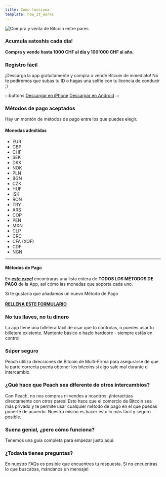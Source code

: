 ```yaml
---
title: Cómo funciona
template: how_it_works
---
```

<!--[teaser]-->
![Compra y venta de Bitcoin entre pares](/img/how-it-works/buy-and-sell-bitcoin-peer-to-peer.png)

### Acumula satoshis <span>cada día</span>!

**Compra y vende hasta 1000 CHF al día y 100'000 CHF al año.**

<!--[easy_registration]-->
### Registro fácil

¡Descarga la app gratuitamente y compra o vende Bitcoin de inmediato! No te pediremos que subas tu ID o hagas una selfie con tu licencia de conducir ;)

:::buttons
[Descargar en iPhone]($iosUrl$)
[Descargar en Android]($androidUrl$)
:::

<!--[payment_methods]-->
### Métodos de pago aceptados

Hay un montón de métodos de pago entre los que puedes elegir.<br>

#### Monedas admitidas

- EUR
- GBP
- CHF
- SEK
- DKK
- NOK
- PLN
- BGN
- CZK
- HUF
- ISK
- RON
- TRY
- ARS
- COP
- PEN
- MXN
- CLP
- CRC
- CFA (XOF)
- CDF
- NGN

---

#### Métodos de Pago

En _**[este excel](https://docs.google.com/spreadsheets/d/1uqotdlQ1woALJnsLOJMwe21J4KvTvv3cnEqERqCUicg/edit?usp=sharing)**_ encontrarás una lista entera de **TODOS LOS MÉTODOS DE PAGO** de la App, así cómo las monedas que soporta cada uno.

Si te gustaría que añadamos un nuevo Método de Pago<br><br>
**[RELLENA ESTE FORMULARIO](https://ncxldazr6m4.typeform.com/to/SJljDnae)**

<!--[self_custody]-->
### No tus llaves, no tu dinero

La app tiene una billetera fácil de usar que tú controlas, o puedes usar tu billetera existente. Mantente básico o hazlo hardcore - siempre estás en control.

<!--[security]-->
### Súper seguro

Peach utiliza direcciones de Bitcoin de Multi-Firma para asegurarse de que la parte correcta pueda obtener los bitcoins si algo sale mal durante el intercambio.

<!--[difference]-->
### ¿Qué hace que Peach sea diferente de otros intercambios?

Con Peach, no nos compras ni vendes a nosotros.
¡Interactúas directamente con otros pares!
Esto hace que el comercio de Bitcoin sea más privado y te permite usar cualquier método de pago en el que puedas ponerte de acuerdo.
Nuestra misión es hacer esto lo más fácil y seguro posible.

<!--[sounds_cool]-->
### Suena genial, ¿pero cómo funciona?

Tenemos una guía completa para empezar justo aquí:

<!--[questions]-->
### ¿Todavía tienes preguntas?

En nuestro FAQs es posible que encuentres tu respuesta.
Si no encuentras lo que buscabas, mándanos un mensaje!
